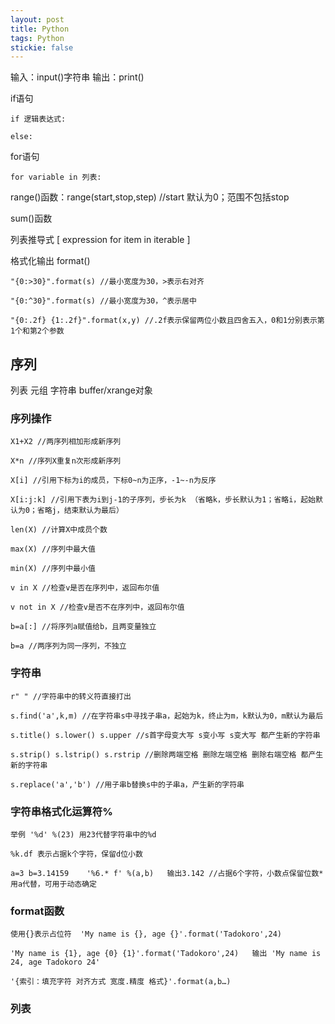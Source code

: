 ```yaml
---
layout: post
title: Python
tags: Python
stickie: false
---
```


输入：input()字符串  输出：print()

if语句

    if 逻辑表达式:

    else:

for语句

    for variable in 列表:

range()函数：range(start,stop,step) //start 默认为0；范围不包括stop

sum()函数

列表推导式 [ expression for item in iterable ]

格式化输出 format()

    "{0:>30}".format(s) //最小宽度为30，>表示右对齐
    
    "{0:^30}".format(s) //最小宽度为30，^表示居中
    
    "{0:.2f} {1:.2f}".format(x,y) //.2f表示保留两位小数且四舍五入，0和1分别表示第1个和第2个参数
    
## 序列

列表 元组 字符串 buffer/xrange对象

### 序列操作

    X1+X2 //两序列相加形成新序列
    
    X*n //序列X重复n次形成新序列
    
    X[i] //引用下标为i的成员，下标0~n为正序，-1~-n为反序
    
    X[i:j:k] //引用下表为i到j-1的子序列，步长为k （省略k，步长默认为1；省略i，起始默认为0；省略j，结束默认为最后）
    
    len(X) //计算X中成员个数
    
    max(X) //序列中最大值
    
    min(X) //序列中最小值
    
    v in X //检查v是否在序列中，返回布尔值
    
    v not in X //检查v是否不在序列中，返回布尔值
    
    b=a[:] //将序列a赋值给b，且两变量独立
    
    b=a //两序列为同一序列，不独立
    
### 字符串

    r" " //字符串中的转义符直接打出
    
    s.find('a',k,m) //在字符串s中寻找子串a，起始为k，终止为m，k默认为0，m默认为最后
    
    s.title() s.lower() s.upper //s首字母变大写 s变小写 s变大写 都产生新的字符串
    
    s.strip() s.lstrip() s.rstrip //删除两端空格 删除左端空格 删除右端空格 都产生新的字符串
    
    s.replace('a','b') //用子串b替换s中的子串a，产生新的字符串
    
### 字符串格式化运算符%

    举例 '%d' %(23) 用23代替字符串中的%d

    %k.df 表示占据k个字符，保留d位小数

    a=3 b=3.14159    '%6.* f' %(a,b)   输出3.142 //占据6个字符，小数点保留位数* 用a代替，可用于动态确定

### format函数

    使用{}表示占位符  'My name is {}, age {}'.format('Tadokoro',24)
    
    'My name is {1}, age {0} {1}'.format('Tadokoro',24)   输出 'My name is 24, age Tadokoro 24'
    
    '{索引：填充字符 对齐方式 宽度.精度 格式}'.format(a,b…)

### 列表

